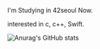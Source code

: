 I'm Studying in 42seoul Now.

interested in c, c++, Swift.

![Anurag's GitHub stats](https://github-readme-stats.vercel.app/api?username=joseoungmin&show_icons=true&theme=github_dark)
